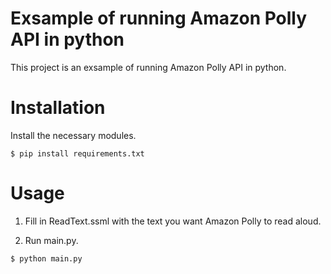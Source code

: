 # Exsample of running Amazon Polly API in python

This project is an exsample of running Amazon Polly API in python.

Installation
=====

Install the necessary modules.

```
$ pip install requirements.txt
```

Usage
=====

1. Fill in ReadText.ssml with the text you want Amazon Polly to read aloud.

2. Run main.py.
```
$ python main.py
```
